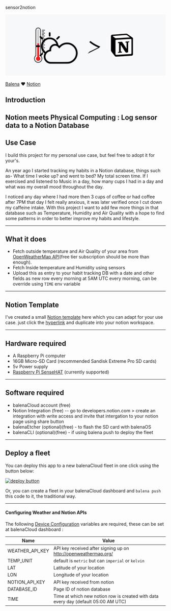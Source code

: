 sensor2notion

![](https://raw.githubusercontent.com/iayanpahwa/sensor2notion/master/assets/cover.jpg)

[Balena](https://balena.io) ❤️ [Notion](http://notion.so) 

## Introduction

Notion meets Physical Computing : Log sensor data to a Notion Database
--------------------
## Use Case

I build this project for my personal use case, but feel free to adopt it for your's.

An year ago I started tracking my habits in a Notion database, things such as- What time I woke up? and went to bed? My total screen time. If I exercised and listened to Music in a day, how many cups I had in a day and what was my overall mood throughout the day. 

I noticed any day where I had more then 3 cups of coffee or had coffee after 7PM that day I felt really anxious, it was later verified once I cut down my caffeine intake. With this project I want to add few more things in that database such as Temperature, Humidity and Air Quality with a hope to find some patterns in order to better improve my habits and lifestyle.


--------------------
## What it does 

- Fetch outside temperature and Air Quality of your area from [OpenWeatherMap API](http://openweathermap.org/)(free tier subscription should be more than enough).
- Fetch Inside temperature and Humidity using sensors
- Upload this as entry to your habit tracking DB with a date and other fields as new row every morning at 5AM UTC every morning, can be override using ```TIME``` env variable 
--------------------
## Notion Template

I've created a small [Notion template](https://codensolder.notion.site/codensolder/Daily-Habit-Tracker-template-53dc7f0c300e4aa09dfe59dd68a2d05b) here which you can adapt for your use case. just click the [hyperlink](https://codensolder.notion.site/codensolder/Daily-Habit-Tracker-template-53dc7f0c300e4aa09dfe59dd68a2d05b) and duplicate into your notion workspace.

--------------------
## Hardware required

- A Raspberry Pi computer 
- 16GB Micro-SD Card (recommended Sandisk Extreme Pro SD cards)
- 5v Power supply
- [Raspberry Pi SenseHAT](https://www.raspberrypi.com/products/sense-hat/) (currently supported) 
--------------------
## Software required

- balenaCloud account (free)
- Notion Integration (free) -- go to developers.notion.com > create an integration with write access and invite that intergation to your notion page using share button
- balenaEtcher (optional)(free) - to flash the SD card with balenaOS
- balenaCLI (optional)(free) - if using balena push to deploy the fleet

--------------------
## Deploy a fleet

You can deploy this app to a new balenaCloud fleet in one click using the button below:


[![deploy button](https://balena.io/deploy.svg)](https://dashboard.balena-cloud.com/deploy?repoUrl=https://github.com/iayanpahwa/sensor2notion)


Or, you can create a fleet in your balenaCloud dashboard and `balena push` this code to it, the traditional way.

--------------------

#### Configuring Weather and Notion APIs

The following [Device Configuration](https://www.balena.io/docs/learn/manage/configuration/#configuration-variables) variables are required, these can be set at balenaCloud dashboard :


| Name                                  | Value                                                                                     |
| ------------------------------------- | ----------------------------------------------------------------------------------------- |
| WEATHER_API_KEY                       | API key received after signing up on http://openweathermap.org/
| TEMP_UNIT                             | default is ```metric``` but can ```imperial``` or ```kelvin```                            |
| LAT                                   | Latitude of your location                                                                 |
| LON                                   | Longitude of your location                                                                |
| NOTION_API_KEY                        | API key received from notion                                                              |
| DATABASE_ID                           | Page ID of notion database                                                                |
| TIME                                  | Time at which new notion row is created with data every day (default 05:00 AM UTC)        |

